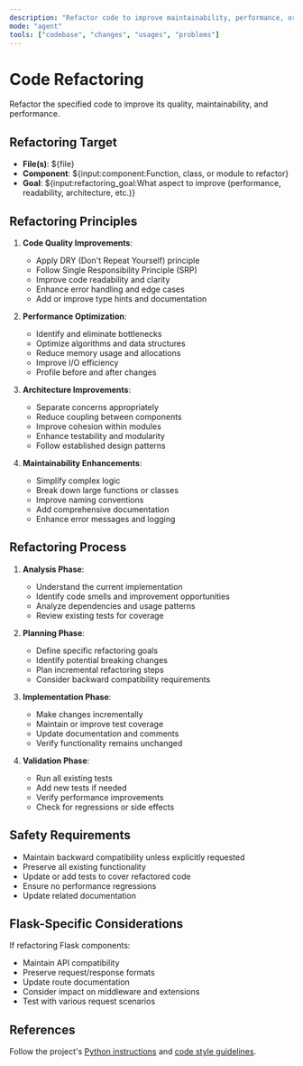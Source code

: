 ```yaml
---
description: "Refactor code to improve maintainability, performance, or architecture"
mode: "agent"
tools: ["codebase", "changes", "usages", "problems"]
---
```


# Code Refactoring

Refactor the specified code to improve its quality, maintainability, and performance.

## Refactoring Target

- **File(s)**: ${file}
- **Component**: ${input:component:Function, class, or module to refactor}
- **Goal**: ${input:refactoring_goal:What aspect to improve (performance, readability, architecture, etc.)}

## Refactoring Principles

1. **Code Quality Improvements**:

   - Apply DRY (Don't Repeat Yourself) principle
   - Follow Single Responsibility Principle (SRP)
   - Improve code readability and clarity
   - Enhance error handling and edge cases
   - Add or improve type hints and documentation

2. **Performance Optimization**:

   - Identify and eliminate bottlenecks
   - Optimize algorithms and data structures
   - Reduce memory usage and allocations
   - Improve I/O efficiency
   - Profile before and after changes

3. **Architecture Improvements**:

   - Separate concerns appropriately
   - Reduce coupling between components
   - Improve cohesion within modules
   - Enhance testability and modularity
   - Follow established design patterns

4. **Maintainability Enhancements**:
   - Simplify complex logic
   - Break down large functions or classes
   - Improve naming conventions
   - Add comprehensive documentation
   - Enhance error messages and logging

## Refactoring Process

1. **Analysis Phase**:

   - Understand the current implementation
   - Identify code smells and improvement opportunities
   - Analyze dependencies and usage patterns
   - Review existing tests for coverage

2. **Planning Phase**:

   - Define specific refactoring goals
   - Identify potential breaking changes
   - Plan incremental refactoring steps
   - Consider backward compatibility requirements

3. **Implementation Phase**:

   - Make changes incrementally
   - Maintain or improve test coverage
   - Update documentation and comments
   - Verify functionality remains unchanged

4. **Validation Phase**:
   - Run all existing tests
   - Add new tests if needed
   - Verify performance improvements
   - Check for regressions or side effects

## Safety Requirements

- Maintain backward compatibility unless explicitly requested
- Preserve all existing functionality
- Update or add tests to cover refactored code
- Ensure no performance regressions
- Update related documentation

## Flask-Specific Considerations

If refactoring Flask components:

- Maintain API compatibility
- Preserve request/response formats
- Update route documentation
- Consider impact on middleware and extensions
- Test with various request scenarios

## References

Follow the project's [Python instructions](../instructions/python.instructions.md) and [code style guidelines](../instructions/code-style.instructions.md).

